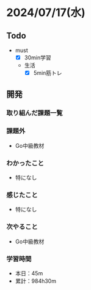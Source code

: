# 2024/07/17(水)

## Todo

- must
  - [x] 30min学習
  - 生活
    - [x] 5min筋トレ

## 開発

### 取り組んだ課題一覧

### 課題外

- Go中級教材

### わかったこと

- 特になし

### 感じたこと

- 特になし

### 次やること

- Go中級教材

### 学習時間

- 本日：45m
- 累計：984h30m
